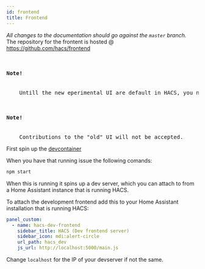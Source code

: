 ```yaml
---
id: frontend
title: Frontend
---
```


_All changes to the documentation should go against the `master` branch._  
The repository for the frontent is hosted @ https://github.com/hacs/frontend

<pre class="prism-code language-bash codeBlock_19pQ">
    <h4>Note!</h4>
    Untill the new eperimental UI are default in HACS, you need to enable that to test your changes.
</pre>

<pre class="prism-code language-bash codeBlock_19pQ">
    <h4>Note!</h4>
    Contributions to the "old" UI will not be accepted.
</pre>

First spin up the [devcontainer](/docs/developer/devcontainer)

When you have that running issue the following comands:

```bash
npm start
```

When this is running it spins up a dev server, which you can attach to from a Home Assistant instance that is running HACS.

To attach the development frontend add this to your Home Assistant installation that is running HACS:

```yaml
panel_custom:
  - name: hacs-dev-frontend
    sidebar_title: HACS (Dev frontend server)
    sidebar_icon: mdi:alert-circle
    url_path: hacs_dev
    js_url: http://localhost:5000/main.js
```

Change `localhost` for the IP of your devserver if not the same.
